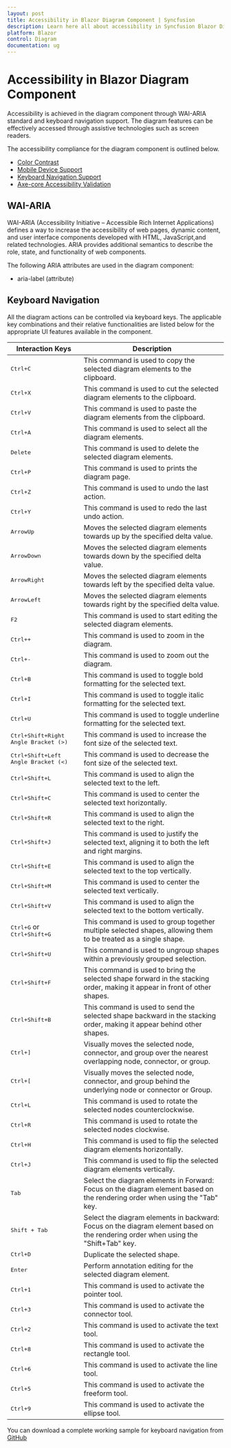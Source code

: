 ```yaml
---
layout: post
title: Accessibility in Blazor Diagram Component | Syncfusion
description: Learn here all about accessibility in Syncfusion Blazor Diagram component and more
platform: Blazor
control: Diagram 
documentation: ug
---
```


# Accessibility in Blazor Diagram Component

Accessibility is achieved in the diagram component through WAI-ARIA standard and keyboard navigation support. The diagram features can be effectively accessed through assistive technologies such as screen readers.

The accessibility compliance for the diagram component is outlined below.

* [Color Contrast](../common/accessibility#color-contrast)
* [Mobile Device Support](../common/accessibility#mobile-device-support)
* [Keyboard Navigation Support](../common/accessibility#keyboard-navigation-support)
* [Axe-core Accessibility Validation](../common/accessibility#ensuring-accessibility)

## WAI-ARIA

WAI-ARIA (Accessibility Initiative – Accessible Rich Internet Applications) defines a way to increase the accessibility of web pages, dynamic content, and user interface components developed with HTML, JavaScript,and related technologies. ARIA provides additional semantics to describe the role, state, and functionality of web components.

The following ARIA attributes are used in the diagram component:

* aria-label (attribute)


## Keyboard Navigation

All the diagram actions can be controlled via keyboard keys. The applicable key combinations and their relative functionalities are listed below for the appropriate UI features available in the component.


Interaction Keys |Description
-----|-----
<kbd>Ctrl+C</kbd> | This command is used to copy the selected diagram elements to the clipboard.
<kbd>Ctrl+X</kbd> | This command is used to cut the selected diagram elements to the clipboard.
<kbd>Ctrl+V</kbd> | This command is used to paste the diagram elements from the clipboard.
<kbd>Ctrl+A</kbd> | This command is used to select all the diagram elements.
<kbd>Delete</kbd> | This command is used to delete the selected diagram elements.
<kbd>Ctrl+P</kbd> | This command is used to prints the diagram page.
<kbd>Ctrl+Z</kbd> | This command is used to undo the last action.
<kbd>Ctrl+Y</kbd> | This command is used to redo the last undo action.
<kbd>ArrowUp</kbd> | Moves the selected diagram elements towards up by the specified delta value.
<kbd>ArrowDown</kbd> | Moves the selected diagram elements towards down by the specified delta value.
<kbd>ArrowRight</kbd> | Moves the selected diagram elements towards left by the specified delta value.
<kbd>ArrowLeft</kbd> | Moves the selected diagram elements towards right by the specified delta value.
<kbd>F2</kbd> | This command is used to start editing the selected diagram elements.
<kbd>Ctrl++</kbd> | This command is used to zoom in the diagram.
<kbd>Ctrl+-</kbd> | This command is used to zoom out the diagram.
<kbd>Ctrl+B</kbd> | This command is used to toggle bold formatting for the selected text.
<kbd>Ctrl+I</kbd> | This command is used to toggle italic formatting for the selected text.
<kbd>Ctrl+U</kbd> | This command is used to toggle underline formatting for the selected text.
<kbd>Ctrl+Shift+Right Angle Bracket (>)</kbd> | This command is used to increase the font size of the selected text.
<kbd>Ctrl+Shift+Left Angle Bracket (<)</kbd> | This command is used to decrease the font size of the selected text.
<kbd>Ctrl+Shift+L</kbd> | This command is used to align the selected text to the left.
<kbd>Ctrl+Shift+C</kbd> | This command is used to center the selected text horizontally.
<kbd>Ctrl+Shift+R</kbd> | This command is used to align the selected text to the right.
<kbd>Ctrl+Shift+J</kbd> | This command is used to justify the selected text, aligning it to both the left and right margins.
<kbd>Ctrl+Shift+E</kbd> | This command is used to align the selected text to the top vertically. 
<kbd>Ctrl+Shift+M</kbd> | This command is used to center the selected text vertically.
<kbd>Ctrl+Shift+V</kbd> | This command is used to align the selected text to the bottom vertically.
<kbd>Ctrl+G</kbd> or <kbd>Ctrl+Shift+G</kbd> | This command is used to group together multiple selected shapes, allowing them to be treated as a single shape.
<kbd>Ctrl+Shift+U</kbd> | This command is used to ungroup shapes within a previously grouped selection.
<kbd>Ctrl+Shift+F</kbd> | This command is used to bring the selected shape forward in the stacking order, making it appear in front of other shapes.
<kbd>Ctrl+Shift+B</kbd> | This command is used to send the selected shape backward in the stacking order, making it appear behind other shapes.
<kbd>Ctrl+]</kbd> | Visually moves the selected node, connector, and group over the nearest overlapping node, connector, or group.
<kbd>Ctrl+[</kbd> | Visually moves the selected node, connector, and group behind the underlying node or connector or Group.
<kbd>Ctrl+L</kbd> | This command is used to rotate the selected nodes counterclockwise.
<kbd>Ctrl+R</kbd> | This command is used to rotate the selected nodes clockwise.
<kbd>Ctrl+H</kbd> | This command is used to flip the selected diagram elements horizontally.
<kbd>Ctrl+J</kbd> | This command is used to flip the selected diagram elements vertically.
<kbd>Tab</kbd> | Select the diagram elements in Forward: Focus on the diagram element based on the rendering order when using the "Tab" key.
<kbd>Shift + Tab</kbd> | Select the diagram elements in backward: Focus on the diagram element based on the rendering order when using the "Shift+Tab" key.
<kbd>Ctrl+D</kbd> | Duplicate the selected shape.
<kbd>Enter</kbd> | Perform annotation editing for the selected diagram element.
<kbd>Ctrl+1</kbd> | This command is used to activate the pointer tool.
<kbd>Ctrl+3</kbd> | This command is used to activate the connector tool.
<kbd>Ctrl+2</kbd> | This command is used to activate the text tool.
<kbd>Ctrl+8</kbd> | This command is used to activate the rectangle tool.
<kbd>Ctrl+6</kbd> | This command is used to activate the line tool.
<kbd>Ctrl+5</kbd> | This command is used to activate the freeform tool.
<kbd>Ctrl+9</kbd> | This command is used to activate the ellipse tool.

You can download a complete working sample for keyboard navigation from [GitHub](https://github.com/SyncfusionExamples/Blazor-Diagram-Examples/tree/master/UG-Samples/Accessibility/KeyBoardNavigation)
